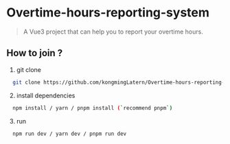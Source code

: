 # Overtime-hours-reporting-system

> A Vue3 project that can help you to report your overtime hours.

## How to join ?

1. git clone

```bash
  git clone https://github.com/kongmingLatern/Overtime-hours-reporting-system.git
```

2. install dependencies

```bash
  npm install / yarn / pnpm install (`recommend pnpm`)
```

3. run

```bash
  npm run dev / yarn dev / pnpm run dev
```
